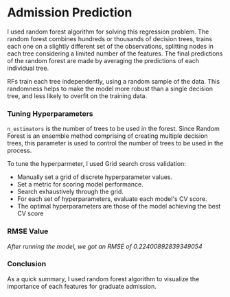 # Admission Prediction
I used random forest algorithm for solving this regression problem. The random forest combines hundreds or thousands of decision trees, trains each one on a slightly different set of the observations, splitting nodes in each tree considering a limited number of the features. The final predictions of the random forest are made by averaging the predictions of each individual tree.

RFs train each tree independently, using a random sample of the data. This randomness helps to make the model more robust than a single decision tree, and less likely to overfit on the training data.

### Tuning Hyperparameters
`n_estimators` is the number of trees to be used in the forest. Since Random Forest is an ensemble method comprising of creating multiple decision trees, this parameter is used to control the number of trees to be used in the process.

To tune the hyperparmeter, I used Grid search cross validation:
- Manually set a grid of discrete hyperparameter values.
- Set a metric for scoring model performance.
- Search exhaustively through the grid.
- For each set of hyperparameters, evaluate each model's CV score.
- The optimal hyperparameters are those of the model achieving the best CV score

### RMSE Value
*After running the model, we got an RMSE of 0.22400892839349054*

### Conclusion
As a quick summary, I used random forest algorithm to visualize the importance of each features for graduate admission. 

